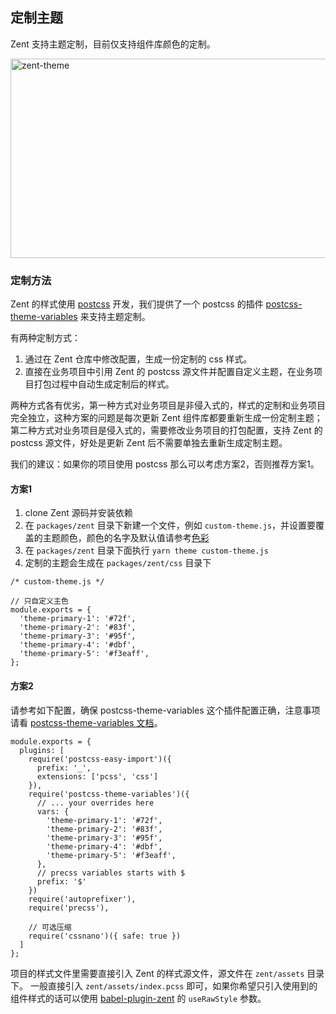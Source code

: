 ## 定制主题

Zent 支持主题定制，目前仅支持组件库颜色的定制。

![zent-theme](https://img.yzcdn.cn/zanui/react/zent-theme.png)

### 定制方法

Zent 的样式使用 [postcss](http://postcss.org/) 开发，我们提供了一个 postcss 的插件 [postcss-theme-variables](https://www.npmjs.com/package/postcss-theme-variables) 来支持主题定制。

有两种定制方式：

1. 通过在 Zent 仓库中修改配置，生成一份定制的 css 样式。
2. 直接在业务项目中引用 Zent 的 postcss 源文件并配置自定义主题，在业务项目打包过程中自动生成定制后的样式。

两种方式各有优劣，第一种方式对业务项目是非侵入式的，样式的定制和业务项目完全独立，这种方案的问题是每次更新 Zent 组件库都要重新生成一份定制主题；第二种方式对业务项目是侵入式的，需要修改业务项目的打包配置，支持 Zent 的 postcss 源文件，好处是更新 Zent 后不需要单独去重新生成定制主题。

我们的建议：如果你的项目使用 postcss 那么可以考虑方案2，否则推荐方案1。

#### 方案1

1. clone Zent 源码并安装依赖
2. 在 `packages/zent` 目录下新建一个文件，例如 `custom-theme.js`，并设置要覆盖的主题颜色，颜色的名字及默认值请参考[色彩](colors)
3. 在 `packages/zent` 目录下面执行 `yarn theme custom-theme.js`
4. 定制的主题会生成在 `packages/zent/css` 目录下

```
/* custom-theme.js */

// 只自定义主色
module.exports = {
  'theme-primary-1': '#72f',
  'theme-primary-2': '#83f',
  'theme-primary-3': '#95f',
  'theme-primary-4': '#dbf',
  'theme-primary-5': '#f3eaff',
};
```

#### 方案2

请参考如下配置，确保 postcss-theme-variables 这个插件配置正确，注意事项请看 [postcss-theme-variables 文档](https://www.npmjs.com/package/postcss-theme-variables)。

```
module.exports = {
  plugins: [
    require('postcss-easy-import')({
      prefix: '_',
      extensions: ['pcss', 'css']
    }),
    require('postcss-theme-variables')({
      // ... your overrides here
      vars: {
        'theme-primary-1': '#72f',
        'theme-primary-2': '#83f',
        'theme-primary-3': '#95f',
        'theme-primary-4': '#dbf',
        'theme-primary-5': '#f3eaff',
      },
      // precss variables starts with $
      prefix: '$'
    })
    require('autoprefixer'),
    require('precss'),

    // 可选压缩
    require('cssnano')({ safe: true })
  ]
};
```

项目的样式文件里需要直接引入 Zent 的样式源文件，源文件在 `zent/assets` 目录下。
一般直接引入 `zent/assets/index.pcss` 即可，如果你希望只引入使用到的组件样式的话可以使用 [babel-plugin-zent](babel-plugin-zent) 的 `useRawStyle` 参数。

<style>
  img[alt="zent-theme"] {
    width: 514px;
    height: 319px;
  }
</style>
